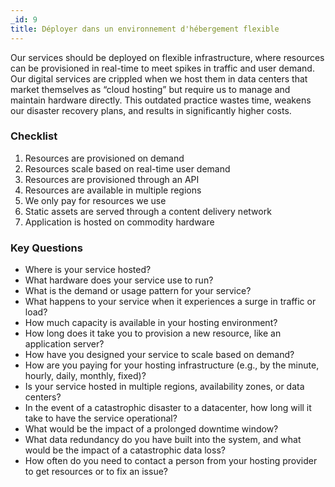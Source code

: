```yaml
---
_id: 9
title: Déployer dans un environnement d'hébergement flexible
---
```


Our services should be deployed on flexible infrastructure, where resources can be provisioned in real-time to meet spikes in traffic and user demand. Our digital services are crippled when we host them in data centers that market themselves as “cloud hosting” but require us to manage and maintain hardware directly. This outdated practice wastes time, weakens our disaster recovery plans, and results in significantly higher costs.

### Checklist

1. Resources are provisioned on demand
2. Resources scale based on real-time user demand
3. Resources are provisioned through an API
4. Resources are available in multiple regions
5. We only pay for resources we use
6. Static assets are served through a content delivery network
7. Application is hosted on commodity hardware

### Key Questions

- Where is your service hosted?
- What hardware does your service use to run?
- What is the demand or usage pattern for your service?
- What happens to your service when it experiences a surge in traffic or load?
- How much capacity is available in your hosting environment?
- How long does it take you to provision a new resource, like an application server?
- How have you designed your service to scale based on demand?
- How are you paying for your hosting infrastructure (e.g., by the minute, hourly, daily, monthly, fixed)?
- Is your service hosted in multiple regions, availability zones, or data centers?
- In the event of a catastrophic disaster to a datacenter, how long will it take to have the service operational?
- What would be the impact of a prolonged downtime window?
- What data redundancy do you have built into the system, and what would be the impact of a catastrophic data loss?
- How often do you need to contact a person from your hosting provider to get resources or to fix an issue?
